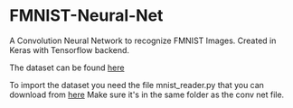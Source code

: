 # FMNIST-Neural-Net
A Convolution Neural Network to recognize FMNIST Images. Created in Keras with Tensorflow backend.

The dataset can be found [here](https://github.com/zalandoresearch/fashion-mnist/tree/master/data/fashion)

To import the dataset you need the file mnist_reader.py that you can download from [here](https://github.com/zalandoresearch/fashion-mnist/tree/master/utils)
Make sure it's in the same folder as the conv net file.
